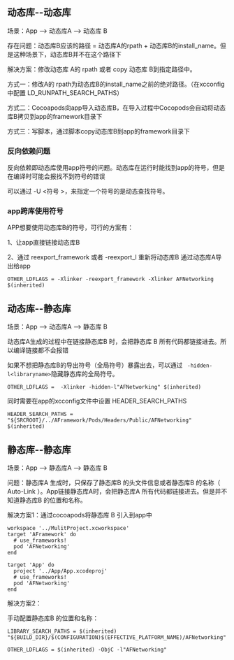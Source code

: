 ## 动态库--动态库

场景：App --> 动态库A --> 动态库 B

存在问题：动态库B应该的路径 = 动态库A的rpath + 动态库B的install_name。但是这种场景下，动态库B并不在这个路径下

解决方案：修改动态库 A的 rpath 或者 copy 动态库 B到指定路径中。

方式一：修改A的 rpath为动态库B的install_name之前的绝对路径。（在xcconfig中配置 LD_RUNPATH_SEARCH_PATHS）

方式二：Cocoapods向app导入动态库B，在导入过程中Cocopods会自动将动态库B拷贝到app的framework目录下

方式三：写脚本，通过脚本copy动态库B到app的framework目录下

### 反向依赖问题

反向依赖即动态库使用app符号的问题。动态库在运行时能找到app的符号，但是在编译时可能会报找不到符号的错误

可以通过 -U <符号 >，来指定⼀个符号的是动态查找符号。

### app跨库使用符号

APP想要使用动态库B的符号，可行的方案有：

1、让app直接链接动态库B

2、通过 reexport_framework 或者 -reexport_l 重新将动态库B 通过动态库A导出给app

```
OTHER_LDFLAGS = -Xlinker -reexport_framework -Xlinker AFNetworking $(inherited) 
```

## 动态库--静态库

场景：App --> 动态库A --> 静态库 B

动态库A⽣成的过程中在链接静态库B 时，会把静态库 B 所有代码都链接进去。所以编译链接都不会报错

如果不想把静态库B的导出符号（全局符号）暴露出去，可以通过 ` -hidden-l<libraryname>`隐藏静态库的全局符号。

```
OTHER_LDFLAGS =  -Xlinker -hidden-l"AFNetworking" $(inherited)
```

同时需要在app的xcconfig文件中设置 HEADER_SEARCH_PATHS

```
HEADER_SEARCH_PATHS = "${SRCROOT}/../AFramework/Pods/Headers/Public/AFNetworking" $(inherited)
```

## 静态库--静态库

场景：App --> 静态库A --> 静态库 B

问题：静态库A ⽣成时，只保存了静态库B 的头⽂件信息或者静态库B 的名称（ Auto-Link ）。App链接静态库A时，会把静态库A 所有代码都链接进去。但是并不知道静态库B 的位置和名称。

解决方案1：通过cocoapods将静态库 B 引入到app中

```
workspace '../MulitProject.xcworkspace'
target 'AFramework' do
  # use_frameworks!
  pod 'AFNetworking'
end

target 'App' do
  project '../App/App.xcodeproj'
  # use_frameworks!
  pod 'AFNetworking'
end
```

解决方案2：

⼿动配置静态库B 的位置和名称：

```
LIBRARY_SEARCH_PATHS = $(inherited) "${BUILD_DIR}/$(CONFIGURATION)$(EFFECTIVE_PLATFORM_NAME)/AFNetworking"

OTHER_LDFLAGS = $(inherited) -ObjC -l"AFNetworking"
```


